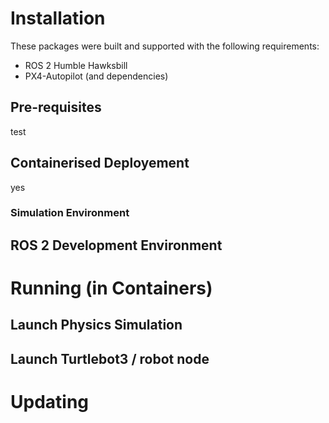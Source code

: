 # Installation
These packages were built and supported with the following requirements:

- ROS 2 Humble Hawksbill
- PX4-Autopilot (and dependencies)

## Pre-requisites
test
## Containerised Deployement
yes
### Simulation Environment


## ROS 2 Development Environment


# Running (in Containers)

## Launch Physics Simulation

## Launch Turtlebot3 / robot node


# Updating
